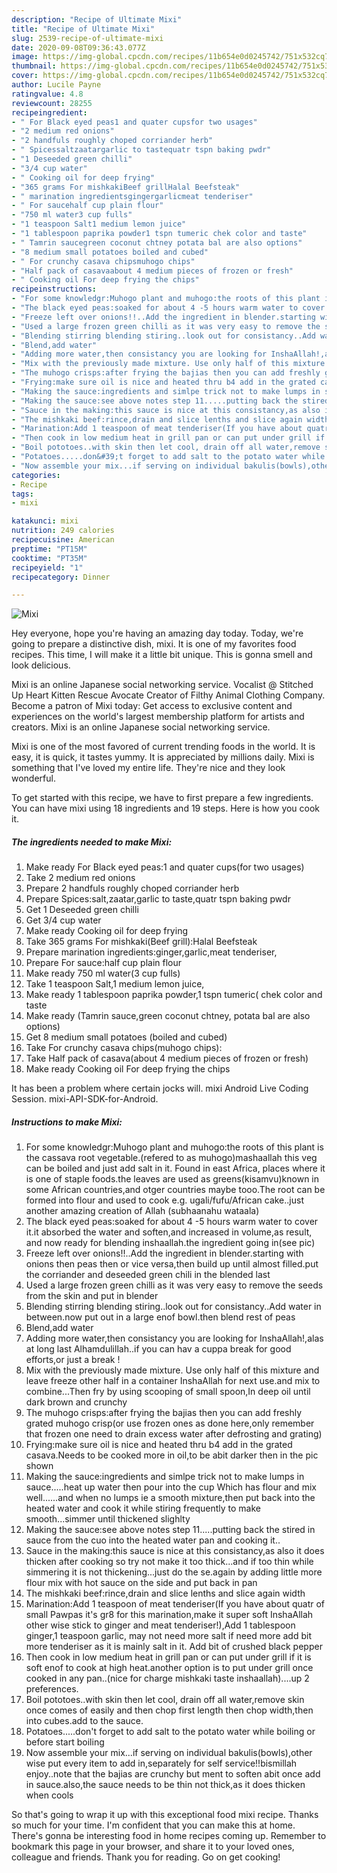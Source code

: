 ```yaml
---
description: "Recipe of Ultimate Mixi"
title: "Recipe of Ultimate Mixi"
slug: 2539-recipe-of-ultimate-mixi
date: 2020-09-08T09:36:43.077Z
image: https://img-global.cpcdn.com/recipes/11b654e0d0245742/751x532cq70/mixi-recipe-main-photo.jpg
thumbnail: https://img-global.cpcdn.com/recipes/11b654e0d0245742/751x532cq70/mixi-recipe-main-photo.jpg
cover: https://img-global.cpcdn.com/recipes/11b654e0d0245742/751x532cq70/mixi-recipe-main-photo.jpg
author: Lucile Payne
ratingvalue: 4.8
reviewcount: 28255
recipeingredient:
- " For Black eyed peas1 and quater cupsfor two usages"
- "2 medium red onions"
- "2 handfuls roughly choped corriander herb"
- " Spicessaltzaatargarlic to tastequatr tspn baking pwdr"
- "1 Deseeded green chilli"
- "3/4 cup water"
- " Cooking oil for deep frying"
- "365 grams For mishkakiBeef grillHalal Beefsteak"
- " marination ingredientsgingergarlicmeat tenderiser"
- " For saucehalf cup plain flour"
- "750 ml water3 cup fulls"
- "1 teaspoon Salt1 medium lemon juice"
- "1 tablespoon paprika powder1 tspn tumeric chek color and taste"
- " Tamrin saucegreen coconut chtney potata bal are also options"
- "8 medium small potatoes boiled and cubed"
- " For crunchy casava chipsmuhogo chips"
- "Half pack of casavaabout 4 medium pieces of frozen or fresh"
- " Cooking oil For deep frying the chips"
recipeinstructions:
- "For some knowledgr:Muhogo plant and muhogo:the roots of this plant is the cassava root vegetable.(refered to as muhogo)mashaallah this veg can be boiled and just add salt in it. Found in east Africa, places where it is one of staple foods.the leaves are used as greens(kisamvu)known in some African countries,and otger countries maybe tooo.The root can be formed into flour and used to cook e.g. ugali/fufu/African cake..just another amazing creation of Allah (subhaanahu wataala)"
- "The black eyed peas:soaked for about 4 -5 hours warm water to cover it.it absorbed the water and soften,and increased in volume,as result, and now ready for blending inshaallah.the ingredient going in(see pic)"
- "Freeze left over onions!!..Add the ingredient in blender.starting with onions then peas then or vice versa,then build up until almost filled.put the corriander and deseeded green chili in the blended last"
- "Used a large frozen green chilli as it was very easy to remove the seeds from the skin and put in blender"
- "Blending stirring blending stiring..look out for consistancy..Add water in between.now put out in a large enof bowl.then blend rest of peas"
- "Blend,add water"
- "Adding more water,then consistancy you are looking for InshaAllah!,alas at long last Alhamdulillah..if you can hav a cuppa break for good efforts,or just a break !"
- "Mix with the previously made mixture. Use only half of this mixture and leave freeze other half in a container InshaAllah for next use.and mix to combine...Then fry by using scooping of small spoon,In deep oil until dark brown and crunchy"
- "The muhogo crisps:after frying the bajias then you can add freshly grated muhogo crisp(or use frozen ones as done here,only remember that frozen one need to drain excess water after defrosting and grating)"
- "Frying:make sure oil is nice and heated thru b4 add in the grated casava.Needs to be cooked more in oil,to be abit darker then in the pic shown"
- "Making the sauce:ingredients and simlpe trick not to make lumps in sauce.....heat up water then pour into the cup Which has flour and mix well......and when no lumps ie a smooth mixture,then put back into the heated water and cook it while stiring frequently to make smooth...simmer until thickened slighlty"
- "Making the sauce:see above notes step 11.....putting back the stired in sauce from the cuo into the heated water pan and cooking it.."
- "Sauce in the making:this sauce is nice at this consistancy,as also it does thicken after cooking so try not make it too thick...and if too thin while simmering it is not thickening...just do the se.again by adding little more flour mix with hot sauce on the side and put back in pan"
- "The mishkaki beef:rince,drain and slice lenths and slice again width"
- "Marination:Add 1 teaspoon of meat tenderiser(If you have about quatr of small Pawpas it&#39;s gr8 for this marination,make it super soft InshaAllah other wise stick to ginger and meat tenderiser!),Add 1 tablespoon ginger,1 teaspoon garlic, may not need more salt if need more add bit more tenderiser as it is mainly salt in it. Add bit of crushed black pepper"
- "Then cook in low medium heat in grill pan or can put under grill if it is soft enof to cook at high heat.another option is to put under grill once cooked in any pan..(nice for charge mishkaki taste inshaallah)....up 2 preferences."
- "Boil pototoes..with skin then let cool, drain off all water,remove skin once comes of easily and then chop first length then chop width,then into cubes.add to the sauce."
- "Potatoes.....don&#39;t forget to add salt to the potato water while boiling or before start boiling"
- "Now assemble your mix...if serving on individual bakulis(bowls),other wise put every item to add in,separately for self service!!bismillah enjoy..note that the bajias are crunchy but ment to soften abit once add in sauce.also,the sauce needs to be thin not thick,as it does thicken when cools"
categories:
- Recipe
tags:
- mixi

katakunci: mixi 
nutrition: 249 calories
recipecuisine: American
preptime: "PT15M"
cooktime: "PT35M"
recipeyield: "1"
recipecategory: Dinner

---
```



![Mixi](https://img-global.cpcdn.com/recipes/11b654e0d0245742/751x532cq70/mixi-recipe-main-photo.jpg)

Hey everyone, hope you're having an amazing day today. Today, we're going to prepare a distinctive dish, mixi. It is one of my favorites food recipes. This time, I will make it a little bit unique. This is gonna smell and look delicious.

Mixi is an online Japanese social networking service. Vocalist @ Stitched Up Heart Kitten Rescue Avocate Creator of Filthy Animal Clothing Company. Become a patron of Mixi today: Get access to exclusive content and experiences on the world&#39;s largest membership platform for artists and creators. Mixi is an online Japanese social networking service.

Mixi is one of the most favored of current trending foods in the world. It is easy, it is quick, it tastes yummy. It is appreciated by millions daily. Mixi is something that I've loved my entire life. They're nice and they look wonderful.


To get started with this recipe, we have to first prepare a few ingredients. You can have mixi using 18 ingredients and 19 steps. Here is how you cook it.

<!--inarticleads1-->

##### The ingredients needed to make Mixi:

1. Make ready  For Black eyed peas:1 and quater cups(for two usages)
1. Take 2 medium red onions
1. Prepare 2 handfuls roughly choped corriander herb
1. Prepare  Spices:salt,zaatar,garlic to taste,quatr tspn baking pwdr
1. Get 1 Deseeded green chilli
1. Get 3/4 cup water
1. Make ready  Cooking oil for deep frying
1. Take 365 grams For mishkaki(Beef grill):Halal Beefsteak
1. Prepare  marination ingredients:ginger,garlic,meat tenderiser,
1. Prepare  For sauce:half cup plain flour
1. Make ready 750 ml water(3 cup fulls)
1. Take 1 teaspoon Salt,1 medium lemon juice,
1. Make ready 1 tablespoon paprika powder,1 tspn tumeric( chek color and taste
1. Make ready  (Tamrin sauce,green coconut chtney, potata bal are also options)
1. Get 8 medium small potatoes (boiled and cubed)
1. Take  For crunchy casava chips(muhogo chips):
1. Take Half pack of casava(about 4 medium pieces of frozen or fresh)
1. Make ready  Cooking oil For deep frying the chips


It has been a problem where certain jocks will. mixi Android Live Coding Session. mixi-API-SDK-for-Android. 

<!--inarticleads2-->

##### Instructions to make Mixi:

1. For some knowledgr:Muhogo plant and muhogo:the roots of this plant is the cassava root vegetable.(refered to as muhogo)mashaallah this veg can be boiled and just add salt in it. Found in east Africa, places where it is one of staple foods.the leaves are used as greens(kisamvu)known in some African countries,and otger countries maybe tooo.The root can be formed into flour and used to cook e.g. ugali/fufu/African cake..just another amazing creation of Allah (subhaanahu wataala)
1. The black eyed peas:soaked for about 4 -5 hours warm water to cover it.it absorbed the water and soften,and increased in volume,as result, and now ready for blending inshaallah.the ingredient going in(see pic)
1. Freeze left over onions!!..Add the ingredient in blender.starting with onions then peas then or vice versa,then build up until almost filled.put the corriander and deseeded green chili in the blended last
1. Used a large frozen green chilli as it was very easy to remove the seeds from the skin and put in blender
1. Blending stirring blending stiring..look out for consistancy..Add water in between.now put out in a large enof bowl.then blend rest of peas
1. Blend,add water
1. Adding more water,then consistancy you are looking for InshaAllah!,alas at long last Alhamdulillah..if you can hav a cuppa break for good efforts,or just a break !
1. Mix with the previously made mixture. Use only half of this mixture and leave freeze other half in a container InshaAllah for next use.and mix to combine...Then fry by using scooping of small spoon,In deep oil until dark brown and crunchy
1. The muhogo crisps:after frying the bajias then you can add freshly grated muhogo crisp(or use frozen ones as done here,only remember that frozen one need to drain excess water after defrosting and grating)
1. Frying:make sure oil is nice and heated thru b4 add in the grated casava.Needs to be cooked more in oil,to be abit darker then in the pic shown
1. Making the sauce:ingredients and simlpe trick not to make lumps in sauce.....heat up water then pour into the cup Which has flour and mix well......and when no lumps ie a smooth mixture,then put back into the heated water and cook it while stiring frequently to make smooth...simmer until thickened slighlty
1. Making the sauce:see above notes step 11.....putting back the stired in sauce from the cuo into the heated water pan and cooking it..
1. Sauce in the making:this sauce is nice at this consistancy,as also it does thicken after cooking so try not make it too thick...and if too thin while simmering it is not thickening...just do the se.again by adding little more flour mix with hot sauce on the side and put back in pan
1. The mishkaki beef:rince,drain and slice lenths and slice again width
1. Marination:Add 1 teaspoon of meat tenderiser(If you have about quatr of small Pawpas it&#39;s gr8 for this marination,make it super soft InshaAllah other wise stick to ginger and meat tenderiser!),Add 1 tablespoon ginger,1 teaspoon garlic, may not need more salt if need more add bit more tenderiser as it is mainly salt in it. Add bit of crushed black pepper
1. Then cook in low medium heat in grill pan or can put under grill if it is soft enof to cook at high heat.another option is to put under grill once cooked in any pan..(nice for charge mishkaki taste inshaallah)....up 2 preferences.
1. Boil pototoes..with skin then let cool, drain off all water,remove skin once comes of easily and then chop first length then chop width,then into cubes.add to the sauce.
1. Potatoes.....don&#39;t forget to add salt to the potato water while boiling or before start boiling
1. Now assemble your mix...if serving on individual bakulis(bowls),other wise put every item to add in,separately for self service!!bismillah enjoy..note that the bajias are crunchy but ment to soften abit once add in sauce.also,the sauce needs to be thin not thick,as it does thicken when cools




So that's going to wrap it up with this exceptional food mixi recipe. Thanks so much for your time. I'm confident that you can make this at home. There's gonna be interesting food in home recipes coming up. Remember to bookmark this page in your browser, and share it to your loved ones, colleague and friends. Thank you for reading. Go on get cooking!
